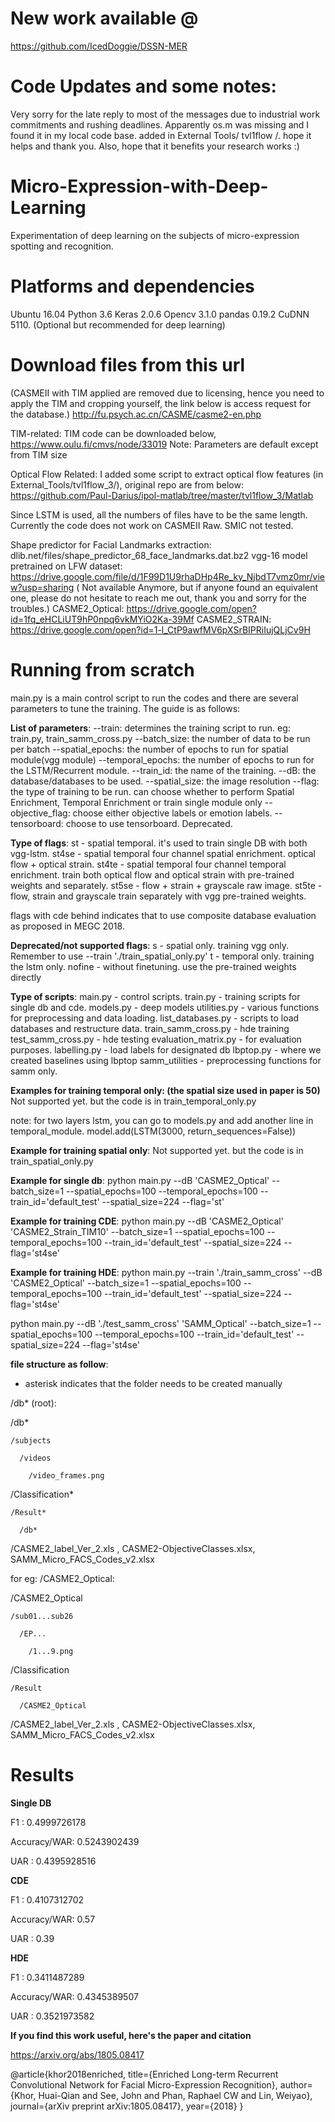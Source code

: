 # New work available @
https://github.com/IcedDoggie/DSSN-MER

# Code Updates and some notes:
Very sorry for the late reply to most of the messages due to industrial work commitments and rushing deadlines. Apparently os.m was missing and I found it in my local code base. added in External Tools/ tvl1flow /. hope it helps and thank you. Also, hope that it benefits your research works :)

# Micro-Expression-with-Deep-Learning
Experimentation of deep learning on the subjects of micro-expression spotting and recognition. 

# Platforms and dependencies
Ubuntu 16.04
Python 3.6
Keras 2.0.6
Opencv 3.1.0
pandas 0.19.2
CuDNN 5110. (Optional but recommended for deep learning)


# Download files from this url
(CASMEII with TIM applied are removed due to licensing, hence you need to apply the TIM and cropping yourself, the link below is access request for the database.)
http://fu.psych.ac.cn/CASME/casme2-en.php

TIM-related:
TIM code can be downloaded below,
https://www.oulu.fi/cmvs/node/33019
Note: Parameters are default except from TIM size

Optical Flow Related:
I added some script to extract optical flow features (in External_Tools/tvl1flow_3/), original repo are from below:
https://github.com/Paul-Darius/ipol-matlab/tree/master/tvl1flow_3/Matlab

Since LSTM is used, all the numbers of files have to be the same length. Currently the code does not work on CASMEII Raw. SMIC not tested.

Shape predictor for Facial Landmarks extraction: dlib.net/files/shape_predictor_68_face_landmarks.dat.bz2
vgg-16 model pretrained on LFW dataset: https://drive.google.com/file/d/1F99D1U9rhaDHp4Re_ky_NjbdT7vmz0mr/view?usp=sharing ( Not available Anymore, but if anyone found an equivalent one, please do not hesitate to reach me out, thank you and sorry for the troubles.)
CASME2_Optical: https://drive.google.com/open?id=1fq_eHCLiUT9hP0npq6vkMYiO2Ka-39Mf
CASME2_STRAIN: https://drive.google.com/open?id=1-l_CtP9awfMV6pXSrBIPRiIujQLjCv9H

# Running from scratch
main.py is a main control script to run the codes and there are several parameters to tune the training. The guide is as follows:


**List of parameters**:
--train: determines the training script to run. eg: train.py, train_samm_cross.py
--batch_size: the number of data to be run per batch
--spatial_epochs: the number of epochs to run for spatial module(vgg module)
--temporal_epochs: the number of epochs to run for the LSTM/Recurrent module.
--train_id: the name of the training.
--dB: the database/databases to be used. 
--spatial_size: the image resolution
--flag: the type of training to be run. can choose whether to perform Spatial Enrichment, Temporal Enrichment or train single module only
--objective_flag: choose either objective labels or emotion labels.
--tensorboard: choose to use tensorboard. Deprecated.

**Type of flags**:
st - spatial temporal. it's used to train single DB with both vgg-lstm.
st4se - spatial temporal four channel spatial enrichment. optical flow + optical strain.
st4te - spatial temporal four channel temporal enrichment. train both optical flow and optical strain with pre-trained weights and separately.
st5se - flow + strain + grayscale raw image. 
st5te - flow, strain and grayscale train separately with vgg pre-trained weights.

flags with cde behind indicates that to use composite database evaluation as proposed in MEGC 2018. 


**Deprecated/not supported flags**:
s  - spatial only. training vgg only. Remember to use --train './train_spatial_only.py'
t  - temporal only. training the lstm only.
nofine - without finetuning. use the pre-trained weights directly 

**Type of scripts**:
main.py - control scripts.
train.py - training scripts for single db and cde.
models.py - deep models
utilities.py - various functions for preprocessing and data loading.
list_databases.py - scripts to load databases and restructure data.
train_samm_cross.py - hde training
test_samm_cross.py - hde testing
evaluation_matrix.py - for evaluation purposes.
labelling.py - load labels for designated db
lbptop.py - where we created baselines using lbptop
samm_utilities - preprocessing functions for samm only.


**Examples for training temporal only: (the spatial size used in paper is 50)**
Not supported yet. but the code is in train_temporal_only.py

note: for two layers lstm, you can go to models.py and add another line in temporal_module. 
model.add(LSTM(3000, return_sequences=False))


**Example for training spatial only**:
Not supported yet. but the code is in train_spatial_only.py

**Example for single db**:
python main.py --dB 'CASME2_Optical' --batch_size=1 --spatial_epochs=100 --temporal_epochs=100 --train_id='default_test' --spatial_size=224 --flag='st'

**Example for training CDE**:
python main.py --dB 'CASME2_Optical' 'CASME2_Strain_TIM10' --batch_size=1 --spatial_epochs=100 --temporal_epochs=100 --train_id='default_test' --spatial_size=224 --flag='st4se'

**Example for training HDE**:
python main.py --train './train_samm_cross' --dB 'CASME2_Optical' --batch_size=1 --spatial_epochs=100 --temporal_epochs=100 --train_id='default_test' --spatial_size=224 --flag='st4se'

python main.py --dB './test_samm_cross' 'SAMM_Optical' --batch_size=1 --spatial_epochs=100 --temporal_epochs=100 --train_id='default_test' --spatial_size=224 --flag='st4se'

**file structure as follow**:
* asterisk indicates that the folder needs to be created manually

/db* (root):

  /db*
  
    /subjects
    
      /videos
      
        /video_frames.png
        
  /Classification*
  
    /Result*
    
      /db*
      
  /CASME2_label_Ver_2.xls , CASME2-ObjectiveClasses.xlsx, SAMM_Micro_FACS_Codes_v2.xlsx
  
for eg:
/CASME2_Optical:

  /CASME2_Optical
  
    /sub01...sub26
    
      /EP...
      
        /1...9.png
  
  /Classification
  
    /Result
    
      /CASME2_Optical
      
  /CASME2_label_Ver_2.xls , CASME2-ObjectiveClasses.xlsx, SAMM_Micro_FACS_Codes_v2.xlsx

# Results
**Single DB**

F1          : 0.4999726178

Accuracy/WAR: 0.5243902439

UAR         : 0.4395928516

**CDE**

F1          : 0.4107312702

Accuracy/WAR: 0.57

UAR         : 0.39

**HDE**

F1          : 0.3411487289

Accuracy/WAR: 0.4345389507

UAR         : 0.3521973582


**If you find this work useful, here's the paper and citation**

https://arxiv.org/abs/1805.08417

@article{khor2018enriched,
  title={Enriched Long-term Recurrent Convolutional Network for Facial Micro-Expression Recognition},
  author={Khor, Huai-Qian and See, John and Phan, Raphael CW and Lin, Weiyao},
  journal={arXiv preprint arXiv:1805.08417},
  year={2018}
}
